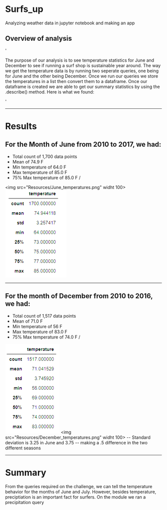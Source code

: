 # Surfs_up
Analyzing weather data in jupyter notebook and making an app 

## Overview of analysis
'<p>The purpose of our analysis is to see temperature statistics for June and December to see if running a surf shop is sustainable year around. The way we get the temperature data is by running two seperate queries, one being for June and the other being December. Once we run our queries we store the temperatures in a list then convert them to a dataframe. Once our dataframe is created we are able to get our summary statistics by using the .describe() method. Here is what we found:</p>'
___

# Results

 ## For the Month of __June__ from 2010 to 2017, we had:
* Total count of 1,700 data points
* Mean of 74.9  F
* Min temperature of 64.0 F
* Max temperature of 85.0 F
* 75% Max temperature of 85.0 F /

<img src="Resources/June_temperatures.png" widht 100>
![ ](Resources/June_temperatures.png)

___
 
 ## For the month of __December__ from 2010 to 2016, we had:
- Total count of 1,517 data points
- Mean of 71.0  F
- Min temperature of 56 F
- Max temperature of 83.0 F
- 75% Max temperature of 74.0 F /

![Month of December temperatures](Resources/December_temperatures.png)
 <img src="Resources/December_temperatures.png" widht 100> 
 -- Standard deviation is 3.25 in June and 3.75 -- making a .5 difference in the two different seasons

___

# Summary 

From the queries required on the challenge, we can tell the temperature behavior for the months of June and July.  However, besides temperature, preciptiation is an important fact for surfers.  On the module we ran a precipitation query